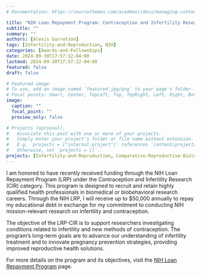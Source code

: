 ```yaml
---
# Documentation: https://sourcethemes.com/academic/docs/managing-content/

title: "NIH Loan Repayment Program: Contraception and Infertility Research"
subtitle: ""
summary: ""
authors: [Alexis Garretson]
tags: [Infertility-and-Reproduction, NIH]
categories: [Awards-and-Fellowships]
date: 2024-09-30T17:57:12-04:00
lastmod: 2024-09-30T17:57:12-04:00
featured: false
draft: false

# Featured image
# To use, add an image named `featured.jpg/png` to your page's folder.
# Focal points: Smart, Center, TopLeft, Top, TopRight, Left, Right, BottomLeft, Bottom, BottomRight.
image:
  caption: ""
  focal_point: ""
  preview_only: false

# Projects (optional).
#   Associate this post with one or more of your projects.
#   Simply enter your project's folder or file name without extension.
#   E.g. `projects = ["internal-project"]` references `content/project/deep-learning/index.md`.
#   Otherwise, set `projects = []`.
projects: [Infertility-and-Reproduction, Comparative-Reproductive-Biology]
---
```


I am honored to have recently received funding through the NIH Loan Repayment Program (LRP) under the Contraception and Infertility Research (CIR) category. This program is designed to recruit and retain highly qualified health professionals in biomedical or biobehavioral research careers. Through the NIH LRP, I will receive up to $50,000 annually to repay my educational debt in exchange for my commitment to conducting NIH mission-relevant research on infertility and contraception.

The objective of the LRP-CIR is to support researchers investigating conditions related to infertility and new methods of contraception. The program’s long-term goals are to advance our understanding of infertility treatment and to innovate pregnancy prevention strategies, providing improved reproductive health solutions.

For more details on the program and its objectives, visit the [NIH Loan Repayment Program](https://www.lrp.nih.gov) page.
